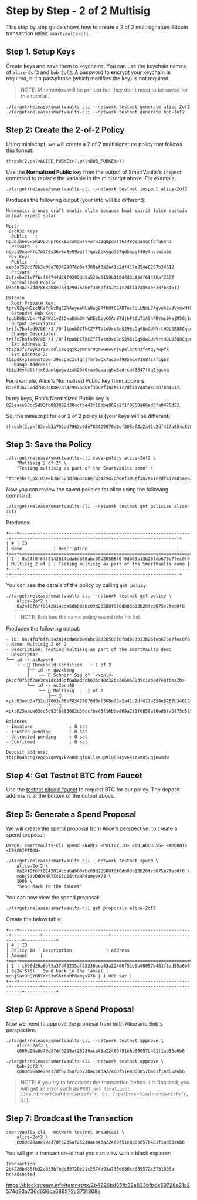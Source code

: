 
# Step by Step - 2 of 2 Multisig
This step by step guide shows how to create a 2 of 2 multisignature Bitcoin transaction using `smartvaults-cli`. 

## Step 1. Setup Keys
Create keys and save them to keychains. You can use the keychain names of `alice-2of2` and `bob-2of2`. A password to encrypt your keychain **is** required, but a passphrase (which modifies the key) is not required.

> NOTE: Mnemonics will be printed but they don't need to be saved for this tutorial.
```
./target/release/smartvaults-cli --network testnet generate alice-2of2
./target/release/smartvaults-cli --network testnet generate bob-2of2
```

## Step 2: Create the 2-of-2 Policy
Using miniscript, we will create a 2 of 2 multisignature policy that follows this format: 
```
thresh(2,pk(<ALICE_PUBKEY>),pk(<BOB_PUBKEY>))
```

Use the **Normalized Public** key from the output of SmartVaults's `inspect` command to replace the variable in the miniscript above. For example, 

```
./target/release/smartvaults-cli --network testnet inspect alice-2of2
```

Produces the following output (your info will be different): 
```
Mnemonic: bronze craft exotic elite because boat spirit false sustain animal expect solar

Nostr
 Bech32 Keys
  Public   : npub1a6e6w5ka0p3uprncxs5swmgw7vyw7w32g8pd7st6s48g9pangcfqfq6nn3 
  Private  : nsec19nawhfc7w770s36y6w8e99watffquv2ekygdf57gdhmpgf40y4nstwcn6s 
 Hex Keys
  Public   : eeb3a752dd7863c08e783429076d0ef308ef3a2a41c2df417a854e8287b34612 
  Private  : 2cfaeba71e77bcf84744d38f9295dd5a520e3159b110d4d3c86df61426af2567 
  Normalized Public   : 03eeb3a752dd7863c08e783429076d0ef308ef3a2a41c2df417a854e8287b34612 

Bitcoin
  Root Private Key: tprv8ZgxMBicQKsPdWz8gEZNAuyeeMLa9ugBRfbUtGCADTns3cLLNmL74gvuh2v9VymxMfLM3X3U6zorFX9VqhL4z8UgSVsGyHBc3z14FX3xrva
  Extended Pub Key: tpubD6NzVbkrYhZ4Wz1vZtDxaKdmDNrWKEs5zyCGAnETdjbFt6b71A9hFBYmsBXejM5Gj1e8kWvPhUCHNTv87uFgMKKag7824J8iey7tCxezxUp
  Output Descriptor: tr([c7bafad9/86'/1'/0']tpubDCTkCZYFTVtoUxcBnSJ96zDg98wGUNVrtHDL9Z88CqqoQmbWwMNZydbCUttd6sgcsBZYdhV4XvwjXbq5WinYnW6utJTHXvPVGWJVz99a9Wc/0/*)#gc7e5fg2
  Change Descriptor: tr([c7bafad9/86'/1'/0']tpubDCTkCZYFTVtoUxcBnSJ96zDg98wGUNVrtHDL9Z88CqqoQmbWwMNZydbCUttd6sgcsBZYdhV4XvwjXbq5WinYnW6utJTHXvPVGWJVz99a9Wc/1/*)#evmcfucj
  Ext Address 1: tb1pa3f2r9yk3rz9ucdlce8qqjk3zmn5r9gmvw0wvrj6pel5ptn3f4tqy7wpfk
  Ext Address 2: tb1pdkvplsmnstdewr39ncpaczslqnjfmr0wpx7acawf985hgm73n84s7fcg68
  Change Address: tb1p3ey4dltfjx8dantgwgvdzah2940ram0qpalgkw3adrcu46847ftq2jgcxq
```

For example, Alice's Normalized Public key from above is `03eeb3a752dd7863c08e783429076d0ef308ef3a2a41c2df417a854e8287b34612`. 

In my keys, Bob's Normalized Public key is 
`025eace63cc5d93fb883082d30ccfbe43f16bbe869a2f1f0858a86ed6fa0475d52`. 

So, the miniscript for our 2 of 2 policy is (your keys will be different):
```
thresh(2,pk(03eeb3a752dd7863c08e783429076d0ef308ef3a2a41c2df417a854e8287b34612),pk(025eace63cc5d93fb883082d30ccfbe43f16bbe869a2f1f0858a86ed6fa0475d52))
```

## Step 3: Save the Policy 
```
./target/release/smartvaults-cli save-policy alice-2of2 \
    "Multisig 2 of 2" \
    "Testing multisig as part of the SmartVaults demo" \
    "thresh(2,pk(03eeb3a752dd7863c08e783429076d0ef308ef3a2a41c2df417a854e8287b34612),pk(025eace63cc5d93fb883082d30ccfbe43f16bbe869a2f1f0858a86ed6fa0475d52))"
```

Now you can review the saved policies for alice using the following command: 
```
./target/release/smartvaults-cli --network testnet get policies alice-2of2
```

Produces: 
```
+---+------------------------------------------------------------------+-----------------+----------------------------------------------+
| # | ID                                                               | Name            | Description                                  |
+===+==================================================================+=================+==============================================+
| 1 | 0a24f8f6ff8142014cda6db00abc09d20508f0f0db03b13b26feb675e7fec0f0 | Multisig 2 of 2 | Testing multisig as part of the SmartVaults demo |
+---+------------------------------------------------------------------+-----------------+----------------------------------------------+
```

You can see the details of the policy by calling `get policy`: 
```
./target/release/smartvaults-cli --network testnet get policy \
    alice-2of2 \
    0a24f8f6ff8142014cda6db00abc09d20508f0f0db03b13b26feb675e7fec0f0
```

> NOTE: Bob has the same policy saved into his list.

Produces the following output: 
```
- ID: 0a24f8f6ff8142014cda6db00abc09d20508f0f0db03b13b26feb675e7fec0f0
- Name: Multisig 2 of 2
- Description: Testing multisig as part of the SmartVaults demo
- Descriptor
└── id -> al0awsk0
    └── 👑 Threshold Condition   : 1 of 2 
        ├── id -> qazxleng
        │   └── 🔑 Schnorr Sig of  <xonly-pk:df0753f2ae3ca1dc3d5df6abadccb636d48c32be2860688d9c1eb0d7e8fbea2b>
        └── id -> ns3ern48
            └── 🤝 MultiSig  :  2 of 2
                ├── 🔑 <pk:03eeb3a752dd7863c08e783429076d0ef308ef3a2a41c2df417a854e8287b34612>
                └── 🔑 <pk:025eace63cc5d93fb883082d30ccfbe43f16bbe869a2f1f0858a86ed6fa0475d52>

Balances
- Immature            	: 0 sat
- Trusted pending     	: 0 sat
- Untrusted pending   	: 0 sat
- Confirmed           	: 0 sat

Deposit address: tb1ph64hcng7egq67qm9q7k2n805qf86llxeup9l86n4yv6sszxmn5uqjnwmdw
```

## Step 4: Get Testnet BTC from Faucet
Use the [testnet bitcoin faucet](https://testnet-faucet.com/btc-testnet/) to request BTC for our policy. The deposit address is at the bottom of the output above.

## Step 5: Generate a Spend Proposal
We will create the spend proposal from Alice's perspective. to create a spend proposal: 
```
Usage: smartvaults-cli spend <NAME> <POLICY_ID> <TO_ADDRESS> <AMOUNT> <DESCRIPTION>
```
```
./target/release/smartvaults-cli --network testnet spend \
    alice-2of2 \
    0a24f8f6ff8142014cda6db00abc09d20508f0f0db03b13b26feb675e7fec0f0 \
    mohjSavDdQYHRYXcS3uS6ttaHP8amyvX78 \
    1000 \
    "Send back to the faucet"
```
You can now view the spend proposal:
```
./target/release/smartvaults-cli get proposals alice-2of2
```
Create the below table: 
```
+---+------------------------------------------------------------------+-----------+-------------------------+------------------------------------+------------+
| # | ID                                                               | Policy ID | Description             | Address                            | Amount     |
+===+==================================================================+===========+=========================+====================================+============+
| 1 | c000d26a0e79a37df6235af25230acb43a22460f51e8b00057b481f1ad55a6b6 | 0a24f8f6f | Send back to the faucet | mohjSavDdQYHRYXcS3uS6ttaHP8amyvX78 | 1 000 sat |
+---+------------------------------------------------------------------+-----------+-------------------------+------------------------------------+------------+
```

## Step 6: Approve a Spend Proposal
Now we need to approve the proposal from both Alice and Bob's perspective.
```
./target/release/smartvaults-cli --network testnet approve \
    alice-2of2 \
    c000d26a0e79a37df6235af25230acb43a22460f51e8b00057b481f1ad55a6b6

./target/release/smartvaults-cli --network testnet approve \
    bob-2of2 \
    c000d26a0e79a37df6235af25230acb43a22460f51e8b00057b481f1ad55a6b6
```

> NOTE: if you try to broadcast the transaction before it is finalized, you will get an error such as `PSBT not finalized: [InputError(CouldNotSatisfyTr, 0), InputError(CouldNotSatisfyTr, 1)]`.


## Step 7: Broadcast the Transaction
```
smartvaults-cli --network testnet broadcast \
    alice-2of2 \
    c000d26a0e79a37df6235af25230acb43a22460f51e8b00057b481f1ad55a6b6
```

You will get a transaction-id that you can view with a block explorer: 
```
Transaction 2b4226bd85fb32a833bfbde59728e21c2574d93a736d636ca689572c3731808a broadcasted
```

https://blockstream.info/testnet/tx/2b4226bd85fb32a833bfbde59728e21c2574d93a736d636ca689572c3731808a





